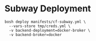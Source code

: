 # Subway Deployment

```
bosh deploy manifests/cf-subway.yml \
  --vars-store tmp/creds.yml \
  -v backend-deployment=docker-broker \
  -v backend-broker=docker
```
